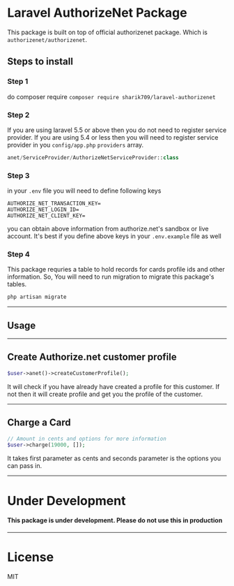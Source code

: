 # Laravel AuthorizeNet Package

This package is built on top of official authorizenet package. Which is ```authorizenet/authorizenet```.

## Steps to install

### Step 1
do composer require
```composer require sharik709/laravel-authorizenet```

### Step 2
If you are using laravel 5.5 or above then you do not need to register service provider. If you are using 5.4 or less then you will need to register service provider in you ```config/app.php``` ```providers``` array.

```php
anet/ServiceProvider/AuthorizeNetServiceProvider::class
```

### Step 3
in your ```.env``` file you will need to define following keys
```
AUTHORIZE_NET_TRANSACTION_KEY=
AUTHORIZE_NET_LOGIN_ID=
AUTHORIZE_NET_CLIENT_KEY=
```
you can obtain above information from authorize.net's sandbox or live account. It's best if you define above keys in your ```.env.example``` file as well

### Step 4
This package requries a table to hold records for cards profile ids and other information. So, You will need to run migration to migrate this package's tables.
```php
php artisan migrate
```
---

## Usage
---
## Create Authorize.net customer profile
```php
$user->anet()->createCustomerProfile();
```
It will check if you have already have created a profile for this customer. If not then it will create profile and get you the profile of the customer.

---

## Charge a Card
```php
// Amount in cents and options for more information
$user->charge(19000, []);
```
It takes first parameter as cents and seconds parameter is the options you can pass in.

---

# Under Development
#### This package is under development. Please do not use this in production

---

# License
MIT